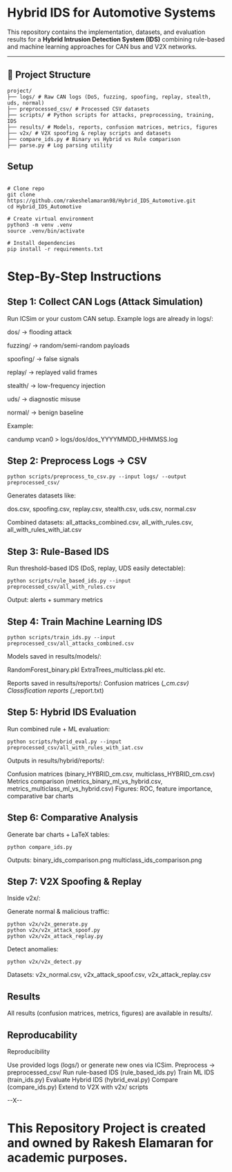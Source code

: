 # Hybrid IDS for Automotive Systems

This repository contains the implementation, datasets, and evaluation results for a **Hybrid Intrusion Detection System (IDS)** combining rule-based and machine learning approaches for CAN bus and V2X networks.

---

## 📂 Project Structure

```
project/
├── logs/ # Raw CAN logs (DoS, fuzzing, spoofing, replay, stealth, uds, normal)
├── preprocessed_csv/ # Processed CSV datasets
├── scripts/ # Python scripts for attacks, preprocessing, training, IDS
├── results/ # Models, reports, confusion matrices, metrics, figures
├── v2x/ # V2X spoofing & replay scripts and datasets
├── compare_ids.py # Binary vs Hybrid vs Rule comparison
├── parse.py # Log parsing utility
```

## Setup

```

# Clone repo
git clone https://github.com/rakeshelamaran98/Hybrid_IDS_Automotive.git
cd Hybrid_IDS_Automotive

# Create virtual environment
python3 -m venv .venv
source .venv/bin/activate

# Install dependencies
pip install -r requirements.txt

```

# Step-By-Step Instructions

## Step 1: Collect CAN Logs (Attack Simulation)

Run ICSim or your custom CAN setup. Example logs are already in logs/:

dos/ → flooding attack

fuzzing/ → random/semi-random payloads

spoofing/ → false signals

replay/ → replayed valid frames

stealth/ → low-frequency injection

uds/ → diagnostic misuse

normal/ → benign baseline

Example:

candump vcan0 > logs/dos/dos_YYYYMMDD_HHMMSS.log


## Step 2: Preprocess Logs → CSV

```
python scripts/preprocess_to_csv.py --input logs/ --output preprocessed_csv/
```

Generates datasets like:

dos.csv, spoofing.csv, replay.csv, stealth.csv, uds.csv, normal.csv

Combined datasets:
all_attacks_combined.csv, all_with_rules.csv, all_with_rules_with_iat.csv

## Step 3: Rule-Based IDS

Run threshold-based IDS (DoS, replay, UDS easily detectable):

```
python scripts/rule_based_ids.py --input preprocessed_csv/all_with_rules.csv
```
Output: alerts + summary metrics

## Step 4: Train Machine Learning IDS

```
python scripts/train_ids.py --input preprocessed_csv/all_attacks_combined.csv

```
Models saved in results/models/:

RandomForest_binary.pkl
ExtraTrees_multiclass.pkl
etc.

Reports saved in results/reports/:
Confusion matrices (*_cm.csv)
Classification reports (*_report.txt)

## Step 5: Hybrid IDS Evaluation

Run combined rule + ML evaluation:

```
python scripts/hybrid_eval.py --input preprocessed_csv/all_with_rules_with_iat.csv
```

Outputs in results/hybrid/reports/:

Confusion matrices (binary_HYBRID_cm.csv, multiclass_HYBRID_cm.csv)
Metrics comparison (metrics_binary_ml_vs_hybrid.csv, metrics_multiclass_ml_vs_hybrid.csv)
Figures: ROC, feature importance, comparative bar charts

## Step 6: Comparative Analysis

Generate bar charts + LaTeX tables:

```
python compare_ids.py
```

Outputs:
binary_ids_comparison.png
multiclass_ids_comparison.png

## Step 7: V2X Spoofing & Replay

Inside v2x/:

Generate normal & malicious traffic:

```
python v2x/v2x_generate.py
python v2x/v2x_attack_spoof.py
python v2x/v2x_attack_replay.py
```
Detect anomalies:

```
python v2x/v2x_detect.py
```

Datasets: v2x_normal.csv, v2x_attack_spoof.csv, v2x_attack_replay.csv

## Results
All results (confusion matrices, metrics, figures) are available in results/.

## Reproducability

Reproducibility

Use provided logs (logs/) or generate new ones via ICSim.
Preprocess → preprocessed_csv/
Run rule-based IDS (rule_based_ids.py)
Train ML IDS (train_ids.py)
Evaluate Hybrid IDS (hybrid_eval.py)
Compare (compare_ids.py)
Extend to V2X with v2x/ scripts


--X--

# This Repository Project is created and owned by Rakesh Elamaran for academic purposes.
